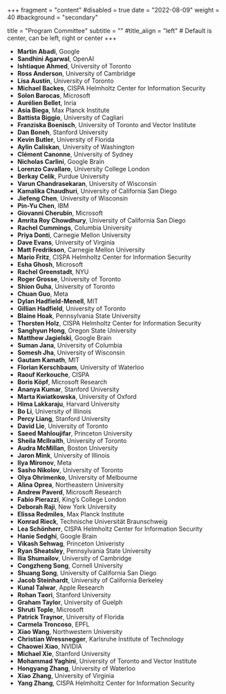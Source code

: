 +++
fragment = "content"
#disabled = true
date = "2022-08-09"
weight = 40
#background = "secondary"

title = "Program Committee"
subtitle = ""
#title_align = "left" # Default is center, can be left,  right or center
+++

- **Martin Abadi**,  Google
- **Sandhini Agarwal**,  OpenAI
- **Ishtiaque Ahmed**,  University of Toronto
- **Ross Anderson**,  University of Cambridge
- **Lisa Austin**,  University of Toronto
- **Michael Backes**,  CISPA Helmholtz Center for Information Security
- **Solon Barocas**,  Microsoft
- **Aurélien Bellet**,  Inria
- **Asia Biega**,  Max Planck Institute
- **Battista Biggio**,  University of Cagliari
- **Franziska Boenisch**, University of Toronto and Vector Institute
- **Dan Boneh**,  Stanford University
- **Kevin Butler**,  University of Florida
- **Aylin Caliskan**,  University of Washington
- **Clément Canonne**,  University of Sydney
- **Nicholas Carlini**,  Google Brain
- **Lorenzo Cavallaro**,  University College London
- **Berkay Celik**,  Purdue University
- **Varun Chandrasekaran**,  University of Wisconsin
- **Kamalika Chaudhuri**,  University of California San Diego
- **Jiefeng Chen**,  University of Wisconsin
- **Pin-Yu Chen**,  IBM
- **Giovanni Cherubin**,  Microsoft
- **Amrita Roy Chowdhury**,  University of California San Diego
- **Rachel Cummings**,  Columbia University
- **Priya Donti**,  Carnegie Mellon University
- **Dave Evans**,  University of Virginia
- **Matt Fredrikson**,  Carnegie Mellon University
- **Mario Fritz**,  CISPA Helmholtz Center for Information Security
- **Esha Ghosh**,  Microsoft
- **Rachel Greenstadt**,  NYU
- **Roger Grosse**,  University of Toronto
- **Shion Guha**,  University of Toronto
- **Chuan Guo**, Meta
- **Dylan Hadfield-Menell**,  MIT
- **Gillian Hadfield**,  University of Toronto
- **Blaine Hoak**,  Pennsylvania State University
- **Thorsten Holz**,  CISPA Helmholtz Center for Information Security
- **Sanghyun Hong**, Oregon State University
- **Matthew Jagielski**,  Google Brain
- **Suman Jana**,  University of Columbia
- **Somesh Jha**,  University of Wisconsin
- **Gautam Kamath**,  MIT
- **Florian Kerschbaum**,  University of Waterloo
- **Raouf Kerkouche**, CISPA
- **Boris Köpf**,  Microsoft Research
- **Ananya Kumar**,  Stanford University
- **Marta Kwiatkowska**,  University of Oxford
- **Hima Lakkaraju**,  Harvard University
- **Bo Li**,  University of Illinois
- **Percy Liang**,  Stanford University
- **David Lie**,  University of Toronto
- **Saeed Mahloujifar**,  Princeton University
- **Sheila McIlraith**,  University of Toronto
- **Audra McMillan**,  Boston University
- **Jaron Mink**, University of Illinois
- **Ilya Mironov**,  Meta
- **Sasho Nikolov**,  University of Toronto
- **Olya Ohrimenko**,  University of Melbourne
- **Alina Oprea**,  Northeastern University
- **Andrew Paverd**,  Microsoft Research
- **Fabio Pierazzi**,  King’s College London
- **Deborah Raji**,  New York University
- **Elissa Redmiles**,  Max Planck Institute
- **Konrad Rieck**,  Technische Universität Braunschweig
- **Lea Schönherr**,  CISPA Helmholtz Center for Information Security
- **Hanie Sedghi**,  Google Brain
- **Vikash Sehwag**, Princeton Univeristy
- **Ryan Sheatsley**,  Pennsylvania State University
- **Ilia Shumailov**,  University of Cambridge
- **Congzheng Song**,  Cornell University
- **Shuang Song**,  University of California San Diego
- **Jacob Steinhardt**,  University of California Berkeley
- **Kunal Talwar**,  Apple Research
- **Rohan Taori**, Stanford University
- **Graham Taylor**,  University of Guelph
- **Shruti Tople**,  Microsoft
- **Patrick Traynor**,  University of Florida
- **Carmela Troncoso**,  EPFL
- **Xiao Wang**,  Northwestern University
- **Christian Wressnegger**, Karlsruhe Institute of Technology
- **Chaowei Xiao**, NVIDIA
- **Michael Xie**,  Stanford University
- **Mohammad Yaghini**,  University of Toronto and Vector Institute
- **Hongyang Zhang**,  University of Waterloo
- **Xiao Zhang**,  University of Virginia
- **Yang Zhang**,  CISPA Helmholtz Center for Information Security
